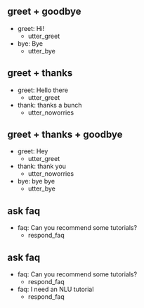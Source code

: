 ## greet + goodbye
* greet: Hi!
  - utter_greet
* bye: Bye
  - utter_bye

## greet + thanks
* greet: Hello there
  - utter_greet
* thank: thanks a bunch
  - utter_noworries

## greet + thanks + goodbye
* greet: Hey
  - utter_greet
* thank: thank you
  - utter_noworries
* bye: bye bye
  - utter_bye

## ask faq
* faq: Can you recommend some tutorials?
  - respond_faq

## ask faq
* faq: Can you recommend some tutorials?
  - respond_faq
* faq: I need an NLU tutorial
  - respond_faq
